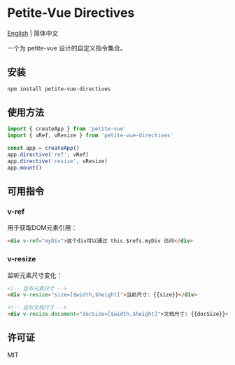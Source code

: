 # Petite-Vue Directives

[English](./README.en.md) | 简体中文

一个为 petite-vue 设计的自定义指令集合。

## 安装

```bash
npm install petite-vue-directives
```

## 使用方法

```js
import { createApp } from 'petite-vue'
import { vRef, vResize } from 'petite-vue-directives'

const app = createApp()
app.directive('ref', vRef)
app.directive('resize', vResize)
app.mount()
```

## 可用指令

### v-ref

用于获取DOM元素引用：

```html
<div v-ref="myDiv">这个div可以通过 this.$refs.myDiv 访问</div>
```

### v-resize

监听元素尺寸变化：

```html
<!-- 监听元素尺寸 -->
<div v-resize="size=[$width,$height]">当前尺寸: {{size}}</div>

<!-- 监听文档尺寸 -->
<div v-resize.document="docSize=[$width,$height]">文档尺寸: {{docSize}}</div>
```

## 许可证
MIT